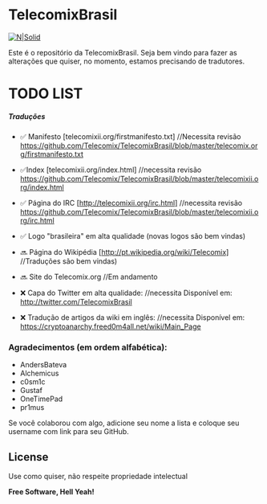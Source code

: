 # TelecomixBrasil

[![N|Solid](https://pbs.twimg.com/profile_images/829161318036992004/p4h7xwI4_400x400.jpg)](https://github.com/Telecomix/TelecomixBrasil/)

Este é o repositório da TelecomixBrasil. Seja bem vindo para fazer as alterações que quiser, no momento, estamos precisando de tradutores.

# TODO LIST

##### Traduções
* ✅ Manifesto [telecomixii.org/firstmanifesto.txt] 
//Necessita revisão
https://github.com/Telecomix/TelecomixBrasil/blob/master/telecomix.org/firstmanifesto.txt

* ✅Index [telecomixii.org/index.html] 
//necessita revisão
https://github.com/Telecomix/TelecomixBrasil/blob/master/telecomixii.org/index.html

* ✅ Página do IRC [http://telecomixii.org/irc.html] 
//necessita revisão
https://github.com/Telecomix/TelecomixBrasil/blob/master/telecomixii.org/irc.html

* ✅ Logo "brasileira" em alta qualidade (novas logos são bem vindas)

* 🔜 Página do Wikipédia [http://pt.wikipedia.org/wiki/Telecomix] 
//Traduções são bem vindas)

* 🔜 Site do Telecomix.org 
//Em andamento

* ❌ Capa do Twitter em alta qualidade: 
//necessita
Disponível em: http://twitter.com/TelecomixBrasil

* ❌ Tradução de artigos da wiki em inglês: 
//necessita
Disponível em: https://cryptoanarchy.freed0m4all.net/wiki/Main_Page
  

### Agradecimentos (em ordem alfabética):

* AndersBateva
* Alchemicus
* c0sm1c
* Gustaf
* OneTimePad
* pr1mus

Se você colaborou com algo, adicione seu nome a lista e coloque seu username com link para seu GitHub.

License
----

Use como quiser, não respeite propriedade intelectual


**Free Software, Hell Yeah!**
